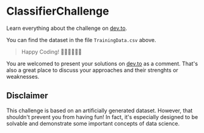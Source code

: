# ClassifierChallenge
Learn everything about the challenge on [dev.to](https://dev.to/bahe007/classification-challenge-where-to-go-out-after-corona-61p).

You can find the dataset in the file `TrainingData.csv` above.

> Happy Coding! 👩‍💻👨‍💻🧑‍💻

You are welcomed to present your solutions on [dev.to](https://dev.to/bahe007/classification-challenge-where-to-go-out-after-corona-61p) as a comment. That's also a great place to discuss your approaches and their strenghts or weaknesses.

## Disclaimer
This challenge is based on an artificially generated dataset. However, that shouldn't prevent you from having fun! In fact, it's especially designed to be solvable and demonstrate some important concepts of data science. 
